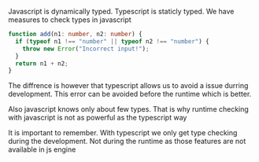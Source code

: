 Javascript is dynamically typed. Typescript is staticly typed.
We have measures to check types in javascript

```typescript
function add(n1: number, n2: number) {
  if (typeof n1 !== "number" || typeof n2 !== "number") {
    throw new Error("Incorrect input!");
  }
  return n1 + n2;
}
```

The diffrence is however that typescript allows us to avoid a issue durring development. This error can be avoided before the runtime which is better.

Also javascript knows only about few types. That is why runtime checking with javascript is not as powerful as the typescript way

It is important to remember. With typescript we only get type checking during the development. Not during the runtime as those features are not available in js engine
